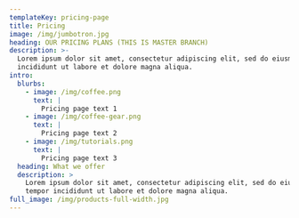 ```yaml
---
templateKey: pricing-page
title: Pricing
image: /img/jumbotron.jpg
heading: OUR PRICING PLANS (THIS IS MASTER BRANCH)
description: >-
  Lorem ipsum dolor sit amet, consectetur adipiscing elit, sed do eiusmod tempor
  incididunt ut labore et dolore magna aliqua.
intro:
  blurbs:
    - image: /img/coffee.png
      text: |
        Pricing page text 1
    - image: /img/coffee-gear.png
      text: |
        Pricing page text 2
    - image: /img/tutorials.png
      text: |
        Pricing page text 3
  heading: What we offer
  description: >
    Lorem ipsum dolor sit amet, consectetur adipiscing elit, sed do eiusmod
    tempor incididunt ut labore et dolore magna aliqua.
full_image: /img/products-full-width.jpg
---
```


